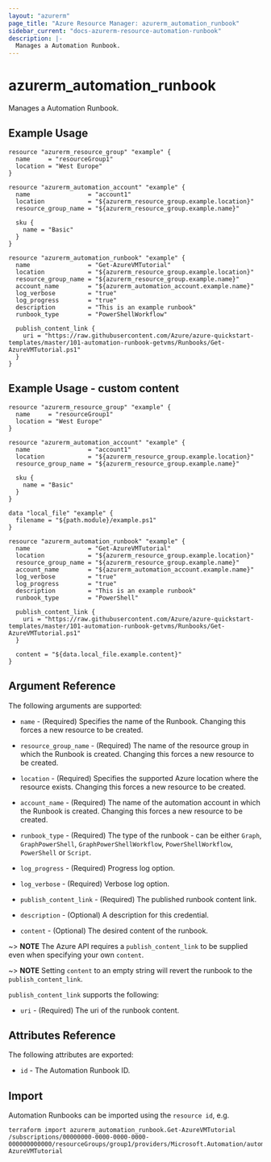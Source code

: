 ```yaml
---
layout: "azurerm"
page_title: "Azure Resource Manager: azurerm_automation_runbook"
sidebar_current: "docs-azurerm-resource-automation-runbook"
description: |-
  Manages a Automation Runbook.
---
```


# azurerm_automation_runbook

Manages a Automation Runbook.

## Example Usage

```hcl
resource "azurerm_resource_group" "example" {
  name     = "resourceGroup1"
  location = "West Europe"
}

resource "azurerm_automation_account" "example" {
  name                = "account1"
  location            = "${azurerm_resource_group.example.location}"
  resource_group_name = "${azurerm_resource_group.example.name}"

  sku {
    name = "Basic"
  }
}

resource "azurerm_automation_runbook" "example" {
  name                = "Get-AzureVMTutorial"
  location            = "${azurerm_resource_group.example.location}"
  resource_group_name = "${azurerm_resource_group.example.name}"
  account_name        = "${azurerm_automation_account.example.name}"
  log_verbose         = "true"
  log_progress        = "true"
  description         = "This is an example runbook"
  runbook_type        = "PowerShellWorkflow"

  publish_content_link {
    uri = "https://raw.githubusercontent.com/Azure/azure-quickstart-templates/master/101-automation-runbook-getvms/Runbooks/Get-AzureVMTutorial.ps1"
  }
}
```

## Example Usage - custom content

```hcl
resource "azurerm_resource_group" "example" {
  name     = "resourceGroup1"
  location = "West Europe"
}

resource "azurerm_automation_account" "example" {
  name                = "account1"
  location            = "${azurerm_resource_group.example.location}"
  resource_group_name = "${azurerm_resource_group.example.name}"

  sku {
    name = "Basic"
  }
}

data "local_file" "example" {
  filename = "${path.module}/example.ps1"
}

resource "azurerm_automation_runbook" "example" {
  name                = "Get-AzureVMTutorial"
  location            = "${azurerm_resource_group.example.location}"
  resource_group_name = "${azurerm_resource_group.example.name}"
  account_name        = "${azurerm_automation_account.example.name}"
  log_verbose         = "true"
  log_progress        = "true"
  description         = "This is an example runbook"
  runbook_type        = "PowerShell"

  publish_content_link {
    uri = "https://raw.githubusercontent.com/Azure/azure-quickstart-templates/master/101-automation-runbook-getvms/Runbooks/Get-AzureVMTutorial.ps1"
  }

  content = "${data.local_file.example.content}"
}
```

## Argument Reference

The following arguments are supported:

* `name` - (Required) Specifies the name of the Runbook. Changing this forces a new resource to be created.

* `resource_group_name` - (Required) The name of the resource group in which the Runbook is created. Changing this forces a new resource to be created.

* `location` - (Required) Specifies the supported Azure location where the resource exists. Changing this forces a new resource to be created.

* `account_name` - (Required) The name of the automation account in which the Runbook is created. Changing this forces a new resource to be created.

* `runbook_type` - (Required) The type of the runbook - can be either `Graph`, `GraphPowerShell`, `GraphPowerShellWorkflow`, `PowerShellWorkflow`, `PowerShell` or `Script`.

* `log_progress` - (Required) Progress log option.

* `log_verbose` - (Required) Verbose log option.

* `publish_content_link` - (Required) The published runbook content link.

* `description` - (Optional) A description for this credential.

* `content` - (Optional) The desired content of the runbook.

~> **NOTE** The Azure API requires a `publish_content_link` to be supplied even when specifying your own `content`.

~> **NOTE** Setting `content` to an empty string will revert the runbook to the `publish_content_link`.

`publish_content_link` supports the following:

* `uri` - (Required) The uri of the runbook content.

## Attributes Reference

The following attributes are exported:

* `id` - The Automation Runbook ID.

## Import

Automation Runbooks can be imported using the `resource id`, e.g.

```shell
terraform import azurerm_automation_runbook.Get-AzureVMTutorial /subscriptions/00000000-0000-0000-0000-000000000000/resourceGroups/group1/providers/Microsoft.Automation/automationAccounts/account1/runbooks/Get-AzureVMTutorial
```
